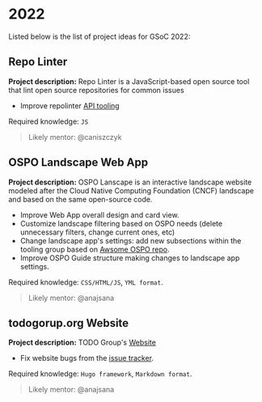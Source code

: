 # 2022

Listed below is the list of project ideas for GSoC 2022:

## Repo Linter 

**Project description:** Repo Linter is a JavaScript-based open source tool that lint open source repositories for common issues

* Improve repolinter [API tooling](https://todogroup.github.io/repolinter/#api-reference)

Required knowledge: `JS`

> Likely mentor: @caniszczyk

## OSPO Landscape Web App

**Project description:** OSPO Lanscape is an interactive landscape website modeled after the Cloud Native Computing Foundation (CNCF) 
landscape and based on the same open-source code.

* Improve Web App overall design and card view. 
* Customize landscape filtering based on OSPO needs (delete unnecessary filters, change current ones, etc)
* Change landscape app's settings: add new subsections within the tooling group based on [Awsome OSPO repo](https://github.com/todogroup/awesome-ospo).
* Improve OSPO Guide structure making changes to landscape app settings.

Required knowledge: `CSS/HTML/JS`, `YML format`.

> Likely mentor: @anajsana

## todogorup.org Website

**Project description:** TODO Group's [Website](https://github.com/todogroup/todogroup.org)

* Fix website bugs from the [issue tracker](https://github.com/todogroup/todogroup.org/issues?q=is%3Aissue+is%3Aopen+label%3Abug).

Required knowledge: `Hugo framework`, `Markdown format`.

> Likely mentor: @anajsana

